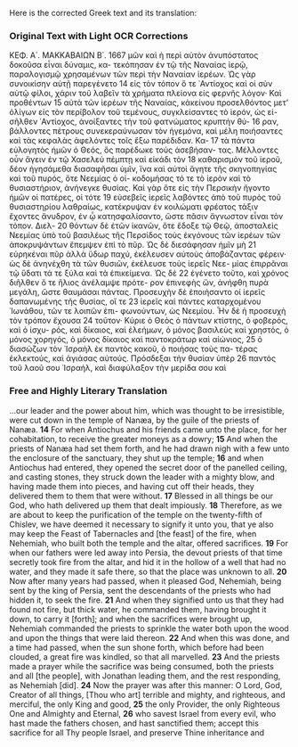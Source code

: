 Here is the corrected Greek text and its translation:

### Original Text with Light OCR Corrections

ΚΕΦ. Α΄. ΜΑΚΚΑΒΑΙΩΝ Β΄. 1667
μῶν καὶ ἡ περὶ αὐτὸν ἀνυπόστατος δοκοῦσα εἶναι δύναμις, κα-
τεκόπησαν ἐν τῷ τῆς Ναναίας ἱερῷ, παραλογισμῷ χρησαμένων τῶν
περὶ τὴν Ναναίαν ἱερέων. Ὡς γὰρ συνοικίσην αὐτῇ παρεγένετο 14
εἰς τὸν τόπον ὅ τε ᾿Αντίοχος καὶ οἱ σὺν αὐτῷ φίλοι, χάριν τοῦ
λαβεῖν τὰ χρήματα πλείονα εἰς φερνῆς λόγον· Καὶ προθέντων 15
αὐτὰ τῶν ἱερέων τῆς Ναναίας, κἀκείνου προσελθόντος μετ’ ὀλίγων
εἰς τὸν περίβολον τοῦ τεμένους, συγκλείσαντες τὸ ἱερόν, ὡς εἰ-
σῆλθεν ᾿Αντίοχος, ἀνοίξαντες τὴν τοῦ φατνώματος κρυπτήν θύ- 16
ραν, βάλλοντες πέτρους συνεκεραύνωσαν τὸν ἡγεμόνα, καὶ μέλη
ποιήσαντες καὶ τὰς κεφαλὰς ἀφελόντες τοῖς ἔξω παρέδιδαν. Κα- 17
τὰ πάντα εὐλογητὸς ἡμῶν ὁ Θεός, ὃς παρέδωκε τοὺς ἀσεβήσαν-
τας. Μέλλοντες οὖν ἄγειν ἐν τῷ Χασελεὺ πέμπτῃ καὶ εἰκάδι τὸν 18
καθαρισμὸν τοῦ ἱεροῦ, δέον ἡγησάμεθα διασαφῆσαι ὑμῖν, ἵνα καὶ
αὐτοὶ ἄγητε τῆς σκηνοπηγίας καὶ τοῦ πυρός, ὅτε Νεεμίας ὁ οἰ-
κοδομήσας τό τε τὸ ἱερὸν καὶ τὸ θυσιαστήριον, ἀνήνεγκε θυσίας.
Καὶ γὰρ ὅτε εἰς τὴν Περσικὴν ἤγοντο ἡμῶν οἱ πατέρες, οἱ τότε 19
εὐσεβεῖς ἱερεῖς λαβόντες ἀπὸ τοῦ πυρὸς τοῦ θυσιαστηρίου λαθραίως,
κατέκρυψαν ἐν κοιλώματι φρέατος τάξιν ἔχοντες ἄνυδρον, ἐν ᾧ
κατησφαλίσαντο, ὥστε πᾶσιν ἄγνωστον εἶναι τὸν τόπον. Διελ- 20
θόντων δὲ ἐτῶν ἱκανῶν, ὅτε ἔδοξε τῷ Θεῷ, ἀποσταλεὶς Νεεμίας
ὑπὸ τοῦ βασιλέως τῆς Περσίδος τοὺς ἐκγόνους τῶν ἱερέων τῶν
ἀποκρυψάντων ἔπεμψεν ἐπὶ τὸ πῦρ. Ὡς δὲ διεσάφησαν ἡμῖν μὴ 21
εὑρηκέναι πῦρ ἀλλὰ ὕδωρ παχύ, ἐκέλευσεν αὐτοὺς ἀποβάζαντας
φέρειν· ὡς δὲ ἀνηνέχθη τὰ τῶν θυσιῶν, ἐκέλευσε τοὺς ἱερεῖς Νεε-
μίας ἐπιρρᾶναι τῷ ὕδατι τά τε ξύλα καὶ τὰ ἐπικείμενα. Ὡς δὲ 22
ἐγένετο τοῦτο, καὶ χρόνος διῆλθεν ὅ τε ἥλιος ἀνέλαμψε πρότε-
ρον ἐπινεφὴς ὤν, ἀνήφθη πυρὰ μεγάλη, ὥστε θαυμάσαι πάντας.
Προσευχὴν δὲ ἐποιήσαντο οἱ ἱερεῖς δαπανωμένης τῆς θυσίας, οἵ τε 23
ἱερεῖς καὶ πάντες καταρχομένου ᾿Ιωνάθου, τῶν τε λοιπῶν ἐπι-
φωνούντων, ὡς Νεεμίου. Ἦν δὲ ἡ προσευχὴ τὸν τρόπον ἔχουσα 24
τοῦτον· Κύριε ὁ Θεὸς ὁ πάντων κτίστης, ὁ φοβερός, καὶ ὁ ἰσχυ-
ρός, καὶ δίκαιος, καὶ ἐλεήμων, ὁ μόνος βασιλεὺς καὶ χρηστός,
ὁ μόνος χορηγός, ὁ μόνος δίκαιος καὶ παντοκράτωρ καὶ αἰώνιος, 25
ὁ διασώζων τὸν ᾿Ισραὴλ ἐκ παντὸς κακοῦ, ὁ ποιήσας τοὺς πα-
τέρας ἐκλεκτούς, καὶ ἁγιάσας αὐτούς. Πρόσδεξαι τὴν θυσίαν ὑπὲρ 26
παντὸς τοῦ λαοῦ σου ᾿Ισραήλ, καὶ διαφύλαξον τὴν μερίδα σου καὶ

### Free and Highly Literary Translation

...our leader and the power about him, which was thought to be irresistible, were cut
down in the temple of Nanæa, by the guile of the priests of Nanæa.
**14** For when Antiochus and his friends came unto the place, for her cohabitation, to receive the greater moneys as a dowry;
**15** And when the priests of Nanæa had set them forth, and he had drawn nigh with a few unto the enclosure of the sanctuary, they shut up the temple;
**16** and when Antiochus had entered, they opened the secret door of the panelled ceiling, and casting stones, they struck down the leader with a mighty blow, and having made them into pieces, and having cut off their heads, they delivered them to them that were without.
**17** Blessed in all things be our God, who hath delivered up them that dealt impiously.
**18** Therefore, as we are about to keep the purification of the temple on the twenty-fifth of Chislev, we have deemed it necessary to signify it unto you, that ye also may keep the Feast of Tabernacles and [the feast] of the fire, when Nehemiah, who built both the temple and the altar, offered sacrifices.
**19** For when our fathers were led away into Persia, the devout priests of that time secretly took fire from the altar, and hid it in the hollow of a well that had no water, and they made it safe there, so that the place was unknown to all.
**20** Now after many years had passed, when it pleased God, Nehemiah, being sent by the king of Persia, sent the descendants of the priests who had hidden it, to seek the fire.
**21** And when they signified unto us that they had found not fire, but thick water, he commanded them, having brought it down, to carry it [forth]; and when the sacrifices were brought up, Nehemiah commanded the priests to sprinkle the water both upon the wood and upon the things that were laid thereon.
**22** And when this was done, and a time had passed, when the sun shone forth, which before had been clouded, a great fire was kindled, so that all marvelled.
**23** And the priests made a prayer while the sacrifice was being consumed, both the priests and all [the people], with Jonathan leading them, and the rest responding, as Nehemiah [did].
**24** Now the prayer was after this manner: O Lord, God, Creator of all things, [Thou who art] terrible and mighty, and righteous, and merciful, the only King and good,
**25** the only Provider, the only Righteous One and Almighty and Eternal,
**26** who savest Israel from every evil, who hast made the fathers chosen, and hast sanctified them; accept this sacrifice for all Thy people Israel, and preserve Thine inheritance and